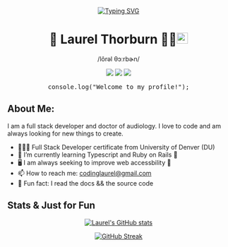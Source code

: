 <div align="center">
 
[![Typing SVG](https://readme-typing-svg.herokuapp.com?color=%23F7B31C&center=true&vCenter=true&lines=🍩+🍩+🍩+🍩;Let's+Code+👩🏻‍💻)](https://git.io/typing-svg)
<!--  [![Typing SVG](https://readme-typing-svg.herokuapp.com?color=%23F7B31C&center=true&vCenter=true&lines=Welcome...;Let's+Code+👩🏻‍💻)](https://git.io/typing-svg)
  -->
# 🌻 **Laurel Thorburn** 🦸‍♀<img src="https://camo.githubusercontent.com/e8e7b06ecf583bc040eb60e44eb5b8e0ecc5421320a92929ce21522dbc34c891/68747470733a2f2f6d656469612e67697068792e636f6d2f6d656469612f6876524a434c467a6361737252346961377a2f67697068792e676966" width="25px" data-canonical-src="https://media.giphy.com/media/hvRJCLFzcasrR4ia7z/giphy.gif" style="max-width: 100%;">
 
 /lôrəl θɔːrbɚn/
 
<!-- ![visitor badge](https://visitor-badge.glitch.me/badge?page_id=laurelthorburn.visitor-badge&left_color=red&right_color=green&left_text=HelloFriends) -->


 <a href="https://laurelthorburn.github.io/Laurel-Thorburn-Portfolio/" target="_blank" alt="Github Portfolio"><img src="https://img.shields.io/badge/-PORTFOLIO-708090?logo=GitHub"></a>
 <a href="https://www.linkedin.com/in/laurel-thorburn-651592219/" target="_blank" alt="LinkedIn"><img src="https://img.shields.io/badge/-LINKEDIN-0A66C2?logo=LinkedIn"></a>
 <a href="mailto:codinglaurel@gmail.com" target="_blank" alt="Gmail"><img src="https://img.shields.io/badge/-GMAIL-E6E6FA?logo=Gmail"></a>
 
 

</div>
<div align="center">
 <pre>console.log("Welcome to my profile!");</pre>
</div>

## About Me:

I am  a full stack developer and doctor of audiology. I love to code and am always looking for new things to create.

- 👩🏻‍🎓 Full Stack Developer certificate from University of Denver (DU)
- 🌱 I’m currently learning Typescript and Ruby on Rails 🚀
- 🖥️ I am always seeking to improve web accessbility 💖
- 📫 How to reach me: codinglaurel@gmail.com
- 📖 Fun fact: I read the docs && the source code

## Stats & Just for Fun

<div align="center">
 
[![Laurel's GitHub stats](https://github-readme-stats.vercel.app/api?username=laurelthorburn&show_icons=true&theme=calm)](https://github.com/anuraghazra/github-readme-stats)

[![GitHub Streak](https://github-readme-streak-stats.herokuapp.com?user=laurelthorburn&theme=calm&date_format=M%20j%5B%2C%20Y%5D)](https://git.io/streak-stats)

<!-- [![Top Langs](https://github-readme-stats.vercel.app/api/top-langs/?username=laurelthorburn&layout=dracula)](https://github.com/anuraghazra/github-readme-stats) -->
</div>



